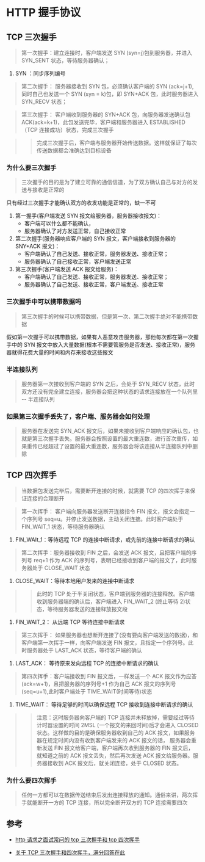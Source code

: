 # HTTP 握手协议

## TCP 三次握手

> 第一次握手：建立连接时，客户端发送 SYN (syn=j)包到服务器，并进入 SYN_SENT 状态，等待服务器确认；

1. SYN ：同步序列编号

> 第二次握手： 服务器接收到 SYN 包，必须确认客户端的 SYN (ack=j+1),同时自己也发送一个 SYN (syn = k)包，即 SYN+ACK 包，此时服务器进入 SYN_RECV 状态；

> 第三次握手： 客户端收到服务器的 SYN+ACK 包，向服务器发送确认包 ACK(ack=k+1)，此包发送完毕，客户端和服务器进入 ESTABLISHED （TCP 连接成功）状态，完成三次握手

> > 完成三次握手后，客户端与服务器开始传送数据。这样就保证了每次传送数据都会准确达到目标设备

### 为什么要三次握手

> 三次握手的目的是为了建立可靠的通信信道，为了双方确认自己与对方的发送与接收是正常的

只有经过三次握手才能确认双方的收发功能是正常的，缺一不可

1. 第一握手(客户端发送 SYN 报文给服务器，服务器接收报文)：
   - 客户端可以什么都不能确认，
   - 服务器确认了对方发送正常，自己接收正常
2. 第二次握手(服务器响应客户端的 SYN 报文，客户端接收到服务器的 SNY+ACK 报文)：
   - 客户端确认了自己发送、接收正常，服务器发送、接收正常；
   - 服务器确认了自己接收正常，客户端发送正常
3. 第三次握手(客户端发送 ACK 报文给服务)：
   - 客户端确认了自己发送、接收正常，服务器发送、接收正常；
   - 服务器确认了自己发送、接收正常，客户端发送、接收正常

### 三次握手中可以携带数据吗

> 第三次握手的时候可以携带数据，但是第一次、第二次握手绝对不能携带数据

假如第一次握手可以携带数据，如果有人恶意攻击服务器，那他每次都在第一次握手中的 SYN 报文中放入大量数据(根本不需要管服务是否发送、接收正常)，服务器就得花费大量的时间和内存来接收这些报文

### 半连接队列

> 服务器第一次接收到客户端的 SYN 之后，会处于 SYN_RECV 状态，此时双方还没有完全建立连接，服务器会把这种状态的请求连接放在一个队列里 -- 半连接队列

### 如果第三次握手丢失了，客户端、服务器会如何处理

> 服务器在发送完 SYN_ACK 报文后，如果未接收到客户端响应的确认包，也就是第三次握手丢失。服务器会按照设置的最大重连数，进行首次重传，如果重传已经超过了设置的最大重连数，服务器会将该连接从半连接队列中删除

## TCP 四次挥手

> 当数据包发送完毕后，需要断开连接的时候，就需要 TCP 的四次挥手来保证连接的合理断开

> 第一次挥手： 客户端向服务器发送断开连接指令 FIN 报文，报文会指定一个序列号 seq=u。并停止发送数据，主动关闭连接。此时客户端处于 FIN_WAIT_1 状态，等待服务器确认

1. FIN_WAIt_1：等待远程 TCP 的连接中断请求，或先前的连接中断请求的确认

> 第二次挥手：服务器接收到 FIN 之后，会发送 ACK 报文，且把客户端的序列号 req+1 作为 ACK 的序列号，表明已经接收到客户端的报文了，此时服务器处于 CLOSE_WAIT 状态

1. CLOSE_WAIT：等待本地用户发来的连接中断请求

> > 此时的 TCP 处于半关闭状态，客户端到服务器的连接释放。客户端收到服务器端的确认后，客户端进入 FIN_WAIT_2 (终止等待 2)状态，等待服务器发送的连接释放报文段

1. FIN_WAIT_2： 从远端 TCP 等待连接中断请求

> 第三次挥手： 如果服务器也想断开连接了(没有要向客户端发送的数据)，和客户端第一次挥手一样，向客户端发送 FIN 报文，且指定一个序列号。此时服务器处于 LAST_ACK 状态，等待客户端的确认

1. LAST_ACK： 等待原来发向远程 TCP 的连接中断请求的确认

> 第四次挥手：客户端接收到 FIN 报文后，一样发送一个 ACK 报文作为应答 (ack=w+1)，且把服务器的序列号+1 作为自己 ACK 报文的序列号(seq=u+1),此时客户端处于 TIME_WAIT(时间等待)状态

1. TIME_WAIT： 等待足够的时间以确保远程 TCP 接收到连接中断请求的确认

> > 注意：这时服务器向客户端的 TCP 连接并未释放掉，需要经过等待计时器设置的时间 2MSL (一个报文的来回时间)后才会进入 CLOSED 状态。这样做的目的是确保服务器收到自己的 ACK 报文，如果服务器在规定时间内没有收到客户端发来的 ACK 报文的话， 服务器会重新发送 FIN 报文给客户端，客户端再次收到服务器的 FIN 报文后，就知道之前的 ACK 报文丢失，然后再次发送 ACK 报文给服务器。服务器接收到 ACK 报文后，就关闭连接，处于 CLOSED 状态。

### 为什么要四次挥手

> 任何一方都可以在数据传送结束后发出连接释放的通知。通俗来讲，两次挥手就能断开一方的 TCP 连接，所以完全断开双方的 TCP 连接需要四次

## 参考

- [http 请求之面试常问的 tcp 三次握手和 tcp 四次挥手](https://www.jianshu.com/p/23c76a127e2d)

- [关于 TCP 三次握手和四次挥手，满分回答在此](https://segmentfault.com/a/1190000039165592)
